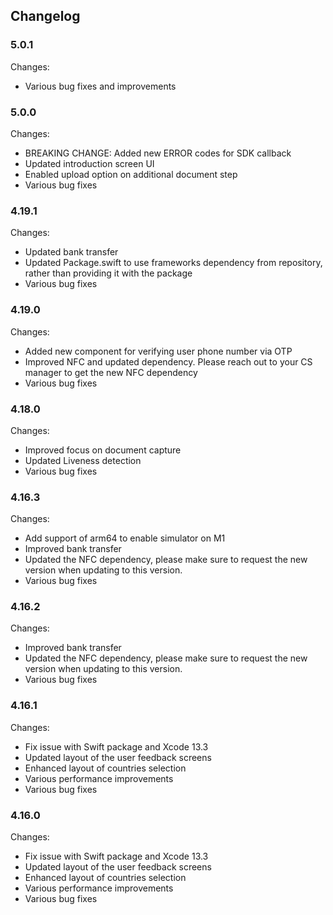 ## Changelog

### 5.0.1
Changes:
- Various bug fixes and improvements

### 5.0.0
Changes:
- BREAKING CHANGE: Added new ERROR codes for SDK callback
- Updated introduction screen UI
- Enabled upload option on additional document step
- Various bug fixes

### 4.19.1
Changes:
- Updated bank transfer
- Updated Package.swift to use frameworks dependency from repository, rather than providing it with the package
- Various bug fixes

### 4.19.0
Changes:
-  Added new component for verifying user phone number via OTP
-  Improved NFC and updated dependency. Please reach out to your CS manager to get the new NFC dependency
-  Various bug fixes

### 4.18.0
Changes:
-  Improved focus on document capture
-  Updated Liveness detection
-  Various bug fixes

### 4.16.3
Changes:
-  Add support of arm64 to enable simulator on M1
-  Improved bank transfer
-  Updated the NFC dependency, please make sure to request the new version when updating to this version.
-  Various bug fixes

### 4.16.2
Changes:
-  Improved bank transfer
-  Updated the NFC dependency, please make sure to request the new version when updating to this version.
-  Various bug fixes

### 4.16.1
Changes:
-  Fix issue with Swift package and Xcode 13.3
-  Updated layout of the user feedback screens
-  Enhanced layout of countries selection
-  Various performance improvements
-  Various bug fixes

### 4.16.0
Changes:
-  Fix issue with Swift package and Xcode 13.3
-  Updated layout of the user feedback screens
-  Enhanced layout of countries selection
-  Various performance improvements
-  Various bug fixes

